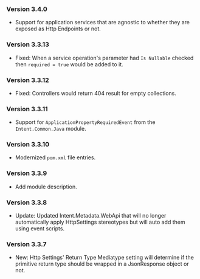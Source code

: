 ### Version 3.4.0

- Support for application services that are agnostic to whether they are exposed as Http Endpoints or not.

### Version 3.3.13

- Fixed: When a service operation's parameter had `Is Nullable` checked then `required = true` would be added to it.

### Version 3.3.12

- Fixed: Controllers would return 404 result for empty collections.

### Version 3.3.11

- Support for `ApplicationPropertyRequiredEvent` from the `Intent.Common.Java` module.

### Version 3.3.10

- Modernized `pom.xml` file entries.

### Version 3.3.9

- Add module description.

### Version 3.3.8

- Update: Updated Intent.Metadata.WebApi that will no longer automatically apply HttpSettings stereotypes but will auto add them using event scripts.

### Version 3.3.7

- New: Http Settings' Return Type Mediatype setting will determine if the primitive return type should be wrapped in a JsonResponse object or not.
